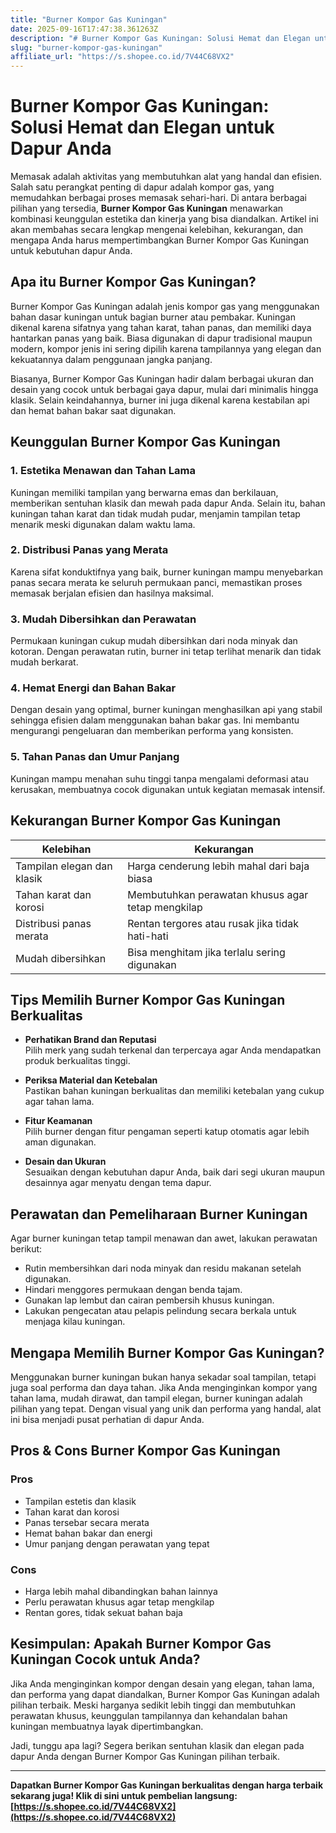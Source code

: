 ```yaml
---
title: "Burner Kompor Gas Kuningan"
date: 2025-09-16T17:47:38.361263Z
description: "# Burner Kompor Gas Kuningan: Solusi Hemat dan Elegan untuk Dapur Anda..."
slug: "burner-kompor-gas-kuningan"
affiliate_url: "https://s.shopee.co.id/7V44C68VX2"
---
```

# Burner Kompor Gas Kuningan: Solusi Hemat dan Elegan untuk Dapur Anda

Memasak adalah aktivitas yang membutuhkan alat yang handal dan efisien. Salah satu perangkat penting di dapur adalah kompor gas, yang memudahkan berbagai proses memasak sehari-hari. Di antara berbagai pilihan yang tersedia, **Burner Kompor Gas Kuningan** menawarkan kombinasi keunggulan estetika dan kinerja yang bisa diandalkan. Artikel ini akan membahas secara lengkap mengenai kelebihan, kekurangan, dan mengapa Anda harus mempertimbangkan Burner Kompor Gas Kuningan untuk kebutuhan dapur Anda.

## Apa itu Burner Kompor Gas Kuningan?

Burner Kompor Gas Kuningan adalah jenis kompor gas yang menggunakan bahan dasar kuningan untuk bagian burner atau pembakar. Kuningan dikenal karena sifatnya yang tahan karat, tahan panas, dan memiliki daya hantarkan panas yang baik. Biasa digunakan di dapur tradisional maupun modern, kompor jenis ini sering dipilih karena tampilannya yang elegan dan kekuatannya dalam penggunaan jangka panjang.

Biasanya, Burner Kompor Gas Kuningan hadir dalam berbagai ukuran dan desain yang cocok untuk berbagai gaya dapur, mulai dari minimalis hingga klasik. Selain keindahannya, burner ini juga dikenal karena kestabilan api dan hemat bahan bakar saat digunakan.

## Keunggulan Burner Kompor Gas Kuningan

### 1. Estetika Menawan dan Tahan Lama
Kuningan memiliki tampilan yang berwarna emas dan berkilauan, memberikan sentuhan klasik dan mewah pada dapur Anda. Selain itu, bahan kuningan tahan karat dan tidak mudah pudar, menjamin tampilan tetap menarik meski digunakan dalam waktu lama.

### 2. Distribusi Panas yang Merata
Karena sifat konduktifnya yang baik, burner kuningan mampu menyebarkan panas secara merata ke seluruh permukaan panci, memastikan proses memasak berjalan efisien dan hasilnya maksimal.

### 3. Mudah Dibersihkan dan Perawatan
Permukaan kuningan cukup mudah dibersihkan dari noda minyak dan kotoran. Dengan perawatan rutin, burner ini tetap terlihat menarik dan tidak mudah berkarat.

### 4. Hemat Energi dan Bahan Bakar
Dengan desain yang optimal, burner kuningan menghasilkan api yang stabil sehingga efisien dalam menggunakan bahan bakar gas. Ini membantu mengurangi pengeluaran dan memberikan performa yang konsisten.

### 5. Tahan Panas dan Umur Panjang
Kuningan mampu menahan suhu tinggi tanpa mengalami deformasi atau kerusakan, membuatnya cocok digunakan untuk kegiatan memasak intensif.

## Kekurangan Burner Kompor Gas Kuningan

| Kelebihan                            | Kekurangan                                   |
|--------------------------------------|----------------------------------------------|
| Tampilan elegan dan klasik           | Harga cenderung lebih mahal dari baja biasa |
| Tahan karat dan korosi               | Membutuhkan perawatan khusus agar tetap mengkilap |
| Distribusi panas merata              | Rentan tergores atau rusak jika tidak hati-hati |
| Mudah dibersihkan                   | Bisa menghitam jika terlalu sering digunakan |

## Tips Memilih Burner Kompor Gas Kuningan Berkualitas

- **Perhatikan Brand dan Reputasi**  
  Pilih merk yang sudah terkenal dan terpercaya agar Anda mendapatkan produk berkualitas tinggi.
  
- **Periksa Material dan Ketebalan**  
  Pastikan bahan kuningan berkualitas dan memiliki ketebalan yang cukup agar tahan lama.
  
- **Fitur Keamanan**  
  Pilih burner dengan fitur pengaman seperti katup otomatis agar lebih aman digunakan.
  
- **Desain dan Ukuran**  
  Sesuaikan dengan kebutuhan dapur Anda, baik dari segi ukuran maupun desainnya agar menyatu dengan tema dapur.

## Perawatan dan Pemeliharaan Burner Kuningan

Agar burner kuningan tetap tampil menawan dan awet, lakukan perawatan berikut:

- Rutin membersihkan dari noda minyak dan residu makanan setelah digunakan.
- Hindari menggores permukaan dengan benda tajam.
- Gunakan lap lembut dan cairan pembersih khusus kuningan.
- Lakukan pengecatan atau pelapis pelindung secara berkala untuk menjaga kilau kuningan.

## Mengapa Memilih Burner Kompor Gas Kuningan?

Menggunakan burner kuningan bukan hanya sekadar soal tampilan, tetapi juga soal performa dan daya tahan. Jika Anda menginginkan kompor yang tahan lama, mudah dirawat, dan tampil elegan, burner kuningan adalah pilihan yang tepat. Dengan visual yang unik dan performa yang handal, alat ini bisa menjadi pusat perhatian di dapur Anda.

## Pros & Cons Burner Kompor Gas Kuningan

### Pros

- Tampilan estetis dan klasik
- Tahan karat dan korosi
- Panas tersebar secara merata
- Hemat bahan bakar dan energi
- Umur panjang dengan perawatan yang tepat

### Cons

- Harga lebih mahal dibandingkan bahan lainnya
- Perlu perawatan khusus agar tetap mengkilap
- Rentan gores, tidak sekuat bahan baja

## Kesimpulan: Apakah Burner Kompor Gas Kuningan Cocok untuk Anda?

Jika Anda menginginkan kompor dengan desain yang elegan, tahan lama, dan performa yang dapat diandalkan, Burner Kompor Gas Kuningan adalah pilihan terbaik. Meski harganya sedikit lebih tinggi dan membutuhkan perawatan khusus, keunggulan tampilannya dan kehandalan bahan kuningan membuatnya layak dipertimbangkan.

Jadi, tunggu apa lagi? Segera berikan sentuhan klasik dan elegan pada dapur Anda dengan Burner Kompor Gas Kuningan pilihan terbaik.

---

**Dapatkan Burner Kompor Gas Kuningan berkualitas dengan harga terbaik sekarang juga! Klik di sini untuk pembelian langsung: [https://s.shopee.co.id/7V44C68VX2](https://s.shopee.co.id/7V44C68VX2)**